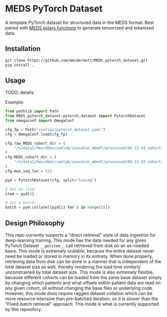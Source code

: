 # MEDS PyTorch Dataset

A template PyTorch dataset for structured data in the MEDS format. Best paired with
[MEDS polars functions](https://github.com/mmcdermott/MEDS_polars_functions) to generate tensorized and
tokenized data.

## Installation

```bash
git clone https://github.com/mmcdermott/MEDS_pytorch_dataset.git
pip install .
```

## Usage

TODO: details

Example:

```python
from pathlib import Path
from MEDS_pytorch_dataset.pytorch_dataset import PytorchDataset
from omegaconf import OmegaConf

cfg_fp = Path("configs/pytorch_dataset.yaml")
cfg = OmegaConf.load(cfg_fp)

cfg.raw_MEDS_cohort_dir = (
    "/n/data1/hms/dbmi/zaklab/inovalon_mbm47/processed/06-12-24_cohorts/t2d/MEDS"
)
cfg.MEDS_cohort_dir = (
    "/n/data1/hms/dbmi/zaklab/inovalon_mbm47/processed/06-12-24_cohorts/t2d/CITPP"
)
cfg.max_seq_len = 512

pyd = PytorchDataset(cfg, split="tuning")

# Get an item:
item = pyd[0]

# Get a batch:
batch = pyd.collate([pyd[i] for i in range(5)])
```

## Design Philosophy

This repo currently supports a "direct retireval" style of data ingestion for deep-learning training. This
mode has the data needed for any given PyTorch Dataset `__getitem__` call retrieved from disk on an as-needed
basis. This mode is extremely scalable, because the entire dataset never need be loaded or stored in memory in
its entirety. When done properly, retrieving data from disk can be done in a manner that is independent of the
total dataset size as well, thereby rendering the load time similarly unconstrained by total dataset size.
This mode is also extremely flexible, because different cohorts can be loaded from the same base dataset
simply by changing which patients and what offsets within patient data are read on any given cohort, all
without changing the base files or underlying code. However, this mode does require ragged dataset collation
which can be more resource intensive than pre-batched iteration, so it is slower than the "Fixed-batch
retrieval" approach. This mode is what is currently supported by this repository.
